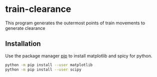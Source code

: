 # train-clearance
This program generates the outermost points of train movements to generate clearance

## Installation

Use the package manager [pip](https://pypi.org/project/pip/) to install matplotlib and spicy for python.

```bash
python -m pip install --user matplotlib
python -m pip install --user scipy
```
